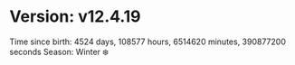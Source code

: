# Version: v12.4.19
Time since birth: 4524 days, 108577 hours, 6514620 minutes, 390877200 seconds
Season: Winter ❄️
